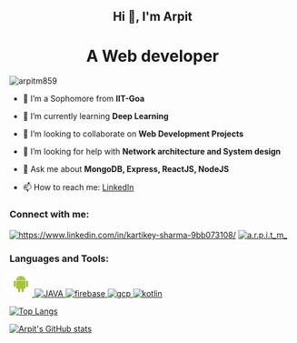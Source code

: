 <h2 align="center">Hi 👋, I'm Arpit</h2>
<h1 align="center">A Web developer</h1>

<p align="left"> <img src="https://komarev.com/ghpvc/?username=arpitm859&label=Profile%20views&color=0e75b6&style=flat" alt="arpitm859" /> </p>

- 🔭 I’m a Sophomore from **IIT-Goa**

- 🌱 I’m currently learning **Deep Learning**

- 👯 I’m looking to collaborate on **Web Development Projects**

- 🤝 I’m looking for help with **Network architecture and System design**

- 💬 Ask me about **MongoDB, Express, ReactJS, NodeJS**

- 📫 How to reach me: <a href="https://www.linkedin.com/in/arpit-maurya-98760419b/" target="_blank" rel="noopener noreferrer">LinkedIn</a>

<h3 align="left">Connect with me:</h3>

<p align="left">
<a href="https://www.linkedin.com/in/arpit-maurya-98760419b/" target="blank"><img align="center" src="https://cdn.jsdelivr.net/npm/simple-icons@3.0.1/icons/linkedin.svg" alt="https://www.linkedin.com/in/kartikey-sharma-9bb073108/" height="30" width="40" /></a>
<a href="https://instagram.com/a.r.p.i.t_m_" target="blank"><img align="center" src="https://cdn.jsdelivr.net/npm/simple-icons@3.0.1/icons/instagram.svg" alt="a.r.p.i.t_m_" height="30" width="40" /></a>
 
</p>

<h3 align="left">Languages and Tools:</h3>
<p align="left"> <a href="https://developer.android.com" target="_blank"> <img src="https://raw.githubusercontent.com/devicons/devicon/master/icons/android/android-original-wordmark.svg" alt="android" width="40" height="40"/> </a> <a href="https://www.java.com/en/" target="_blank"> <img src="https://1000logos.net/wp-content/uploads/2020/09/Java-Logo.png" alt="JAVA" width="40" height="40"/> </a> <a href="https://firebase.google.com/" target="_blank"> <img src="https://www.vectorlogo.zone/logos/firebase/firebase-icon.svg" alt="firebase" width="40" height="40"/> </a> <a href="https://cloud.google.com" target="_blank"> <img src="https://www.vectorlogo.zone/logos/google_cloud/google_cloud-icon.svg" alt="gcp" width="40" height="40"/> </a> <a href="https://kotlinlang.org" target="_blank"> <img src="https://www.vectorlogo.zone/logos/kotlinlang/kotlinlang-icon.svg" alt="kotlin" width="40" height="40"/> </a> </p>


[![Top Langs](https://github-readme-stats.vercel.app/api/top-langs/?username=arpitm859&layout=compact&theme=radical)](https://github.com/arpitm859)

[![Arpit's GitHub stats](https://github-readme-stats.vercel.app/api?username=arpitm859&show_icons=true&theme=radical)](https://github.com/arpitm859)

